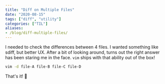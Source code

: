 ```yaml
---
title: "Diff on Multiple Files"
date: "2020-08-15"
tags: ["diff", "utility"]
categories: ["TIL"]
aliases:
- /blog/diff-multiple-files/
---
```


I needed to check the differences between 4 files. I wanted something like sdiff, but better UX.
After a bit of looking around, turns out the right answer has been staring me in the face.
`vim` ships with that ability out of the box!

```bash
vim -d file-A file-B file-C file-D
```

That's it! 🤯
